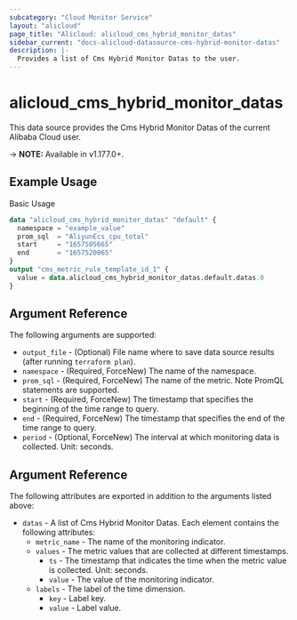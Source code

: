 ```yaml
---
subcategory: "Cloud Monitor Service"
layout: "alicloud"
page_title: "Alicloud: alicloud_cms_hybrid_monitor_datas"
sidebar_current: "docs-alicloud-datasource-cms-hybrid-monitor-datas"
description: |-
  Provides a list of Cms Hybrid Monitor Datas to the user.
---
```


# alicloud\_cms\_hybrid\_monitor\_datas

This data source provides the Cms Hybrid Monitor Datas of the current Alibaba Cloud user.

-> **NOTE:** Available in v1.177.0+.

## Example Usage

Basic Usage

```terraform
data "alicloud_cms_hybrid_monitor_datas" "default" {
  namespace = "example_value"
  prom_sql  = "AliyunEcs_cpu_total"
  start     = "1657505665"
  end       = "1657520065"
}
output "cms_metric_rule_template_id_1" {
  value = data.alicloud_cms_hybrid_monitor_datas.default.datas.0
}
```

## Argument Reference

The following arguments are supported:

* `output_file` - (Optional) File name where to save data source results (after running `terraform plan`).
* `namespace` - (Required, ForceNew) The name of the namespace.
* `prom_sql` - (Required, ForceNew) The name of the metric. Note PromQL statements are supported.
* `start` - (Required, ForceNew) The timestamp that specifies the beginning of the time range to query.
* `end` - (Required, ForceNew) The timestamp that specifies the end of the time range to query.
* `period` - (Optional, ForceNew) The interval at which monitoring data is collected. Unit: seconds.

## Argument Reference

The following attributes are exported in addition to the arguments listed above:

* `datas` - A list of Cms Hybrid Monitor Datas. Each element contains the following attributes:
    * `metric_name` - The name of the monitoring indicator.
    * `values` - The metric values that are collected at different timestamps.
        * `ts` - The timestamp that indicates the time when the metric value is collected. Unit: seconds.
        * `value` - The value of the monitoring indicator.
    * `labels` - The label of the time dimension.
        * `key` - Label key.
        * `value` - Label value.